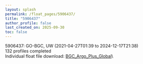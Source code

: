```yaml
---
layout: splash
permalink: /float_pages/5906437/
title: "5906437"
author_profile: false
last_created_on: 2025-09-30
toc: false
---
```

 
5906437: GO-BGC, UW (2021-04-27T01:39 to 2024-12-17T21:38)\
132 profiles completed\
Individual float file download: [BGC_Argo_Plus_Global](https://ftp.soest.hawaii.edu/bgc_argo_plus/Individual_Floats/outliers_removed/5906437_Sprof_processed.nc)\
